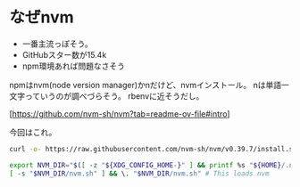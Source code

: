 # なぜnvm

- 一番主流っぽそう。
- GitHubスター数が15.4k
- npm環境あれば問題なさそう

npmはnvm(node version manager)かnだけど、nvmインストール。
nは単語一文字っていうのが調べづらそう。
rbenvに近そうだし。

[https://github.com/nvm-sh/nvm?tab=readme-ov-file#intro]

今回はこれ。
```sh
curl -o- https://raw.githubusercontent.com/nvm-sh/nvm/v0.39.7/install.sh | bash

export NVM_DIR="$([ -z "${XDG_CONFIG_HOME-}" ] && printf %s "${HOME}/.nvm" || printf %s "${XDG_CONFIG_HOME}/nvm")"
[ -s "$NVM_DIR/nvm.sh" ] && \. "$NVM_DIR/nvm.sh" # This loads nvm
```

